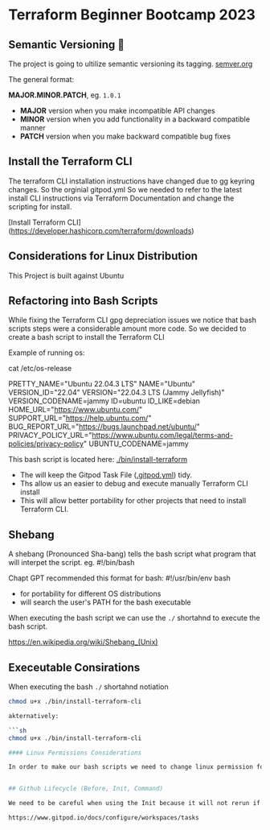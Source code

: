 # Terraform Beginner Bootcamp 2023

## Semantic Versioning :mage:

The project is going to ultilize semantic versioning its tagging. 
[semver.org](https://semver.org/) 

The general format:

**MAJOR.MINOR.PATCH**, eg. `1.0.1`

- **MAJOR** version when you make incompatible API changes
- **MINOR** version when you add functionality in a backward compatible manner
- **PATCH** version when you make backward compatible bug fixes

## Install the Terraform CLI

The terraform CLI installation instructions have changed due to gg keyring changes. So the orginial gitpod.yml So we needed to refer to the latest install CLI instructions via Terraform Documentation and change the scripting for install.

[Install Terraform CLI] (https://developer.hashicorp.com/terraform/downloads)



## Considerations for Linux Distribution 

This Project is built against Ubuntu

## Refactoring into Bash Scripts 

While fixing the Terraform CLI gpg depreciation issues we notice that bash scripts steps were a considerable amount more code.  So we decided to create a bash script to install the Terraform CLI

Example of running os:

cat /etc/os-release

PRETTY_NAME="Ubuntu 22.04.3 LTS"
NAME="Ubuntu"
VERSION_ID="22.04"
VERSION="22.04.3 LTS (Jammy Jellyfish)"
VERSION_CODENAME=jammy
ID=ubuntu
ID_LIKE=debian
HOME_URL="https://www.ubuntu.com/"
SUPPORT_URL="https://help.ubuntu.com/"
BUG_REPORT_URL="https://bugs.launchpad.net/ubuntu/"
PRIVACY_POLICY_URL="https://www.ubuntu.com/legal/terms-and-policies/privacy-policy"
UBUNTU_CODENAME=jammy


This bash script is located here: [./bin/install-terraform](./bin/install-terraform)

- The will keep the Gitpod Task File ([.gitpod.yml](.gitpod.yml)) tidy.
- Ths allow us an easier to debug and execute manually Terraform CLI install
- This will allow better portability for other projects that need to install Terraform CLI.

## Shebang

A shebang (Pronounced Sha-bang) tells the bash script what program that will interpet the script. eg. #!/bin/bash

Chapt GPT recommended this format for bash: #!/usr/bin/env bash

- for portability for different OS distributions
- will search the user's PATH for the bash executable

When executing the bash script we can use the `./` shortahnd to execute the bash script.

https://en.wikipedia.org/wiki/Shebang_(Unix)


## Execeutable Consirations 

When executing the bash `./` shortahnd notiation 

````sh
chmod u+x ./bin/install-terraform-cli

akternatively:

```sh
chmod u+x ./bin/install-terraform-cli

#### Linux Permissions Considerations

In order to make our bash scripts we need to change linux permission for the fix t be exectuable at the user mode.


## Github Lifecycle (Before, Init, Command)

We need to be careful when using the Init because it will not rerun if we restart an exisitng workspace

https://www.gitpod.io/docs/configure/workspaces/tasks